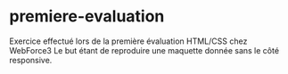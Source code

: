# premiere-evaluation

Exercice effectué lors de la première évaluation HTML/CSS chez WebForce3
Le but étant de reproduire une maquette donnée sans le côté responsive.
